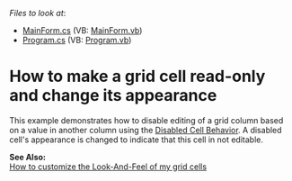 <!-- default file list -->
*Files to look at*:

* [MainForm.cs](./CS/MainForm.cs) (VB: [MainForm.vb](./VB/MainForm.vb))
* [Program.cs](./CS/Program.cs) (VB: [Program.vb](./VB/Program.vb))
<!-- default file list end -->
# How to make a grid cell read-only and change its appearance


This example demonstrates how to disable editing of a grid column based on a value in another column using the [Disabled Cell Behavior](https://docs.devexpress.com/WindowsForms/401146/common-features/behaviors/disabled-cell-behavior). A disabled cell's appearance is changed to indicate that this cell in not editable.</p><p><strong>See Also:</strong><br />
<a href="https://www.devexpress.com/Support/Center/p/A255">How to customize the Look-And-Feel of my grid cells</a>

<br/>
